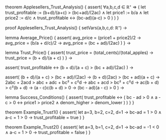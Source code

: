 theorem Applesellers_Trust_Analysis() {
  assert(
    ∀a,b,c,d ∈ ℝ⁺ ⇒ (
      let trust_profitable := (b+d)/(a+c) > (bc+ad)/(2ac) ∧
      let price1 := b/a ∧
      let price2 := d/c ∧
      trust_profitable ↔ (bc-ad)(a-c) > 0
    )
  )
}

proof Applesellers_Trust_Analysis() {
  setVars(a,b,c,d: ℝ⁺) →
  
  lemma Average_Price() {
    assert(
      avg_price = (price1 + price2)/2 →
      avg_price = (b/a + d/c)/2 →
      avg_price = (bc + ad)/(2ac)
    )
  } →
  
  lemma Trust_Price() {
    assert(
      trust_price = (total_cents)/(total_apples) →
      trust_price = (b + d)/(a + c)
    )
  } →
  
  assert(
    trust_profitable ↔ (b + d)/(a + c) > (bc + ad)/(2ac)
  ) →
  
  assert(
    (b + d)/(a + c) > (bc + ad)/(2ac) →
    (b + d)(2ac) > (bc + ad)(a + c) →
    2abc + 2acd > abc + adc + bc² + c²d →
    abc + acd > bc² + c²d →
    ac(b + d) > c²(b + d) →
    (a - c)c(b + d) > 0 →
    (bc - ad)(a - c) > 0
  ) →
  
  lemma Success_Conditions() {
    assert(
      trust_profitable ↔ (
        bc - ad > 0 ∧ 
        a - c > 0 ↔
        price1 > price2 ∧
        denom_higher > denom_lower
      )
    )
  }
}

theorem Example_Trust1() {
  assert(
    let a=3, b=2, c=2, d=1 →
    bc-ad = 1 > 0 ∧ a-c = 1 > 0 →
    trust_profitable = true
  )
}

theorem Example_Trust2() {
  assert(
    let a=3, b=1, c=2, d=1 →
    bc-ad = -1 < 0 ∧ a-c = 1 > 0 →
    trust_profitable = false
  )
}